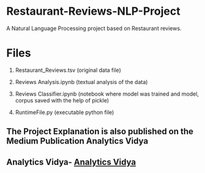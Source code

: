 # Restaurant-Reviews-NLP-Project
A Natural Language Processing project based on Restaurant reviews.

# Files
1. Restaurant_Reviews.tsv  (original data file)

2. Reviews Analysis.ipynb  (textual analysis of the data)

3. Reviews Classifier.ipynb (notebook where model was trained and model, corpus saved with the help of pickle)

4. RuntimeFile.py   (executable python file)

## The Project Explanation is also published on the Medium Publication Analytics Vidya

## Analytics Vidya- [Analytics Vidya](https://medium.com/analytics-vidhya "Analytics Vidya")
